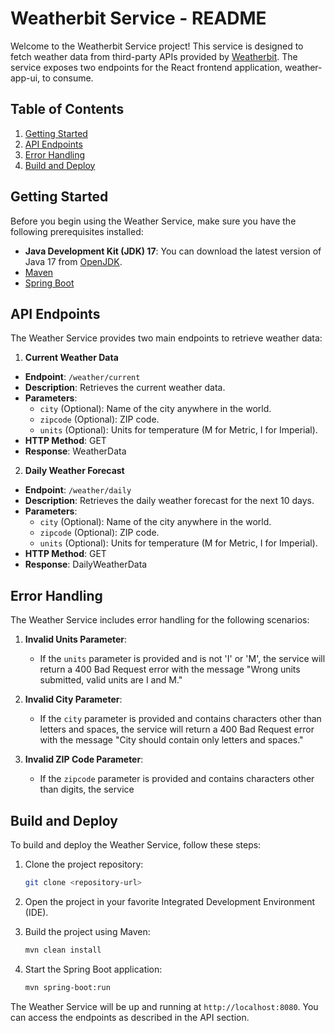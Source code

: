 # Weatherbit Service - README

Welcome to the Weatherbit Service project! This service is designed to fetch weather data from third-party APIs provided by [Weatherbit](https://www.weatherbit.io/api/swaggerui/weather-api-v2). The service exposes two endpoints for the React frontend application, weather-app-ui, to consume.

## Table of Contents

1. [Getting Started](#getting-started)
2. [API Endpoints](#api-endpoints)
3. [Error Handling](#error-handling)
4. [Build and Deploy](#build-and-deploy)

## Getting Started

Before you begin using the Weather Service, make sure you have the following prerequisites installed:


- **Java Development Kit (JDK) 17**: You can download the latest version of Java 17 from [OpenJDK](https://adoptium.net/releases.html?variant=openjdk17&jvmVariant=hotspot).
- [Maven](https://maven.apache.org/download.cgi)
- [Spring Boot](https://spring.io/projects/spring-boot)

## API Endpoints

The Weather Service provides two main endpoints to retrieve weather data:

1. **Current Weather Data**

  - **Endpoint**: `/weather/current`
  - **Description**: Retrieves the current weather data.
  - **Parameters**:
    - `city` (Optional): Name of the city anywhere in the world.
    - `zipcode` (Optional): ZIP code.
    - `units` (Optional): Units for temperature (M for Metric, I for Imperial).
  - **HTTP Method**: GET
  - **Response**: WeatherData

2. **Daily Weather Forecast**

  - **Endpoint**: `/weather/daily`
  - **Description**: Retrieves the daily weather forecast for the next 10 days.
  - **Parameters**:
    - `city` (Optional): Name of the city anywhere in the world.
    - `zipcode` (Optional): ZIP code.
    - `units` (Optional): Units for temperature (M for Metric, I for Imperial).
  - **HTTP Method**: GET
  - **Response**: DailyWeatherData

## Error Handling

The Weather Service includes error handling for the following scenarios:

1. **Invalid Units Parameter**:
   - If the `units` parameter is provided and is not 'I' or 'M', the service will return a 400 Bad Request error with the message "Wrong units submitted, valid units are I and M."

2. **Invalid City Parameter**:
   - If the `city` parameter is provided and contains characters other than letters and spaces, the service will return a 400 Bad Request error with the message "City should contain only letters and spaces."

3. **Invalid ZIP Code Parameter**:
   - If the `zipcode` parameter is provided and contains characters other than digits, the service


## Build and Deploy

To build and deploy the Weather Service, follow these steps:

1. Clone the project repository:
   ```bash
   git clone <repository-url>
   ```

2. Open the project in your favorite Integrated Development Environment (IDE).

3. Build the project using Maven:
   ```bash
   mvn clean install
   ```

4. Start the Spring Boot application:
   ```bash
   mvn spring-boot:run
   ```

The Weather Service will be up and running at `http://localhost:8080`. You can access the endpoints as described in the API section.
